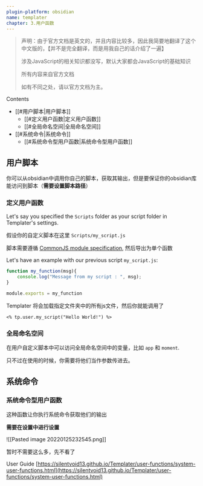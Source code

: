 ```yaml
---
plugin-platform: obsidian
name: templater
chapter: 3.用户函数
---
```



> 声明：由于官方文档是英文的，并且内容比较多，因此我简要地翻译了这个中文版的，【并不是完全翻译，而是用我自己的话介绍了一遍】
> 
> 涉及JavaScript的相关知识都没写，默认大家都会JavaScript的基础知识
> 
> 所有内容来自官方文档
> 
> 如有不同之处，请以官方文档为主。


Contents

- [[#用户脚本|用户脚本]]
	- [[#定义用户函数|定义用户函数]]
	- [[#全局命名空间|全局命名空间]]
- [[#系统命令|系统命令]]
	- [[#系统命令型用户函数|系统命令型用户函数]]


## 用户脚本

你可以从obsidian中调用你自己的脚本，获取其输出，但是要保证你的obsidian库能访问到脚本（**需要设置脚本路径**）

### 定义用户函数

Let's say you specified the `Scripts` folder as your script folder in Templater's settings.

假设你的自定义脚本在这里 `Scripts/my_script.js` 

脚本需要遵循  [CommonJS module specification](https://flaviocopes.com/commonjs/), 然后导出为单个函数

Let's have an example with our previous script `my_script.js`:

```js
function my_function(msg){
	console.log("Message from my script : ", msg);
}

module.exports = my_function
```

Templater 将会加载指定文件夹中的所有js文件，然后你就能调用了

`<% tp.user.my_script("Hello World!") %>` 

### 全局命名空间

在用户自定义脚本中可以访问全局命名空间中的变量，比如 `app` 和 `moment`.

只不过在使用的时候，你需要将他们当作参数传进去。

## 系统命令

### 系统命令型用户函数

这种函数让你执行系统命令获取他们的输出

**需要在设置中进行设置**

![[Pasted image 20220125232545.png]]

暂时不需要这么多，先不看了

User Guide
[https://silentvoid13.github.io/Templater/user-functions/system-user-functions.html](https://silentvoid13.github.io/Templater/user-functions/system-user-functions.html)

